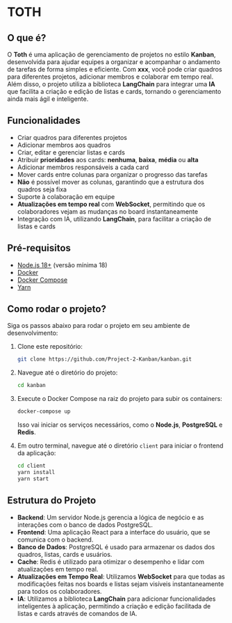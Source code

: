 # TOTH

## O que é?

O **Toth** é uma aplicação de gerenciamento de projetos no estilo **Kanban**, desenvolvida para ajudar equipes a organizar e acompanhar o andamento de tarefas de forma simples e eficiente. Com **xxx**, você pode criar quadros para diferentes projetos, adicionar membros e colaborar em tempo real. Além disso, o projeto utiliza a biblioteca **LangChain** para integrar uma **IA** que facilita a criação e edição de listas e cards, tornando o gerenciamento ainda mais ágil e inteligente.

## Funcionalidades

- Criar quadros para diferentes projetos
- Adicionar membros aos quadros
- Criar, editar e gerenciar listas e cards
- Atribuir **prioridades** aos cards: **nenhuma**, **baixa**, **média** ou **alta**
- Adicionar membros responsáveis a cada card
- Mover cards entre colunas para organizar o progresso das tarefas
- **Não** é possível mover as colunas, garantindo que a estrutura dos quadros seja fixa
- Suporte à colaboração em equipe
- **Atualizações em tempo real** com **WebSocket**, permitindo que os colaboradores vejam as mudanças no board instantaneamente
- Integração com IA, utilizando **LangChain**, para facilitar a criação de listas e cards

## Pré-requisitos

- [Node.js 18+](https://nodejs.org/) (versão mínima 18)
- [Docker](https://www.docker.com/)
- [Docker Compose](https://docs.docker.com/compose/)
- [Yarn](https://yarnpkg.com/)

## Como rodar o projeto?

Siga os passos abaixo para rodar o projeto em seu ambiente de desenvolvimento:

1. Clone este repositório:

   ```bash
   git clone https://github.com/Project-2-Kanban/kanban.git
   ```

2. Navegue até o diretório do projeto:

   ```bash
   cd kanban
   ```

3. Execute o Docker Compose na raiz do projeto para subir os containers:

   ```bash
   docker-compose up
   ```

   Isso vai iniciar os serviços necessários, como o **Node.js**, **PostgreSQL** e **Redis**.

4. Em outro terminal, navegue até o diretório `client` para iniciar o frontend da aplicação:

   ```bash
   cd client
   yarn install
   yarn start
   ```

## Estrutura do Projeto

- **Backend**: Um servidor Node.js gerencia a lógica de negócio e as interações com o banco de dados PostgreSQL.
- **Frontend**: Uma aplicação React para a interface do usuário, que se comunica com o backend.
- **Banco de Dados**: PostgreSQL é usado para armazenar os dados dos quadros, listas, cards e usuários.
- **Cache**: Redis é utilizado para otimizar o desempenho e lidar com atualizações em tempo real.
- **Atualizações em Tempo Real**: Utilizamos **WebSocket** para que todas as modificações feitas nos boards e listas sejam visíveis instantaneamente para todos os colaboradores.
- **IA**: Utilizamos a biblioteca **LangChain** para adicionar funcionalidades inteligentes à aplicação, permitindo a criação e edição facilitada de listas e cards através de comandos de IA.
